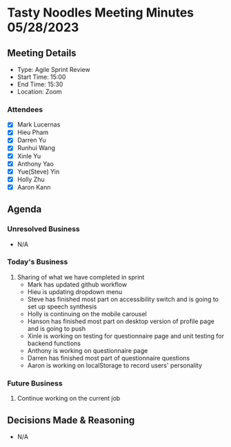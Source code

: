 # Tasty Noodles Meeting Minutes 05/28/2023

## Meeting Details

- Type: Agile Sprint Review
- Start Time: 15:00
- End Time: 15:30
- Location: Zoom

### Attendees

- [x] Mark Lucernas
- [x] Hieu Pham
- [x] Darren Yu
- [x] Runhui Wang
- [x] Xinle Yu
- [x] Anthony Yao
- [x] Yue(Steve) Yin
- [x] Holly Zhu
- [x] Aaron Kann

## Agenda

### Unresolved Business

- N/A

### Today's Business

1. Sharing of what we have completed in sprint
    - Mark has updated github workflow
    - Hieu is updating dropdown menu
    - Steve has finished most part on accessibility switch and is going to set up speech synthesis
    - Holly is continuing on the mobile carousel
    - Hanson has finished most part on desktop version of profile page and is going to push
    - Xinle is working on testing for questionnaire page and unit testing for backend functions
    - Anthony is working on questionnaire page
    - Darren has finished most part of questionnaire questions
    - Aaron is working on localStorage to record users' personality

### Future Business

1. Continue working on the current job

## Decisions Made & Reasoning

- N/A

